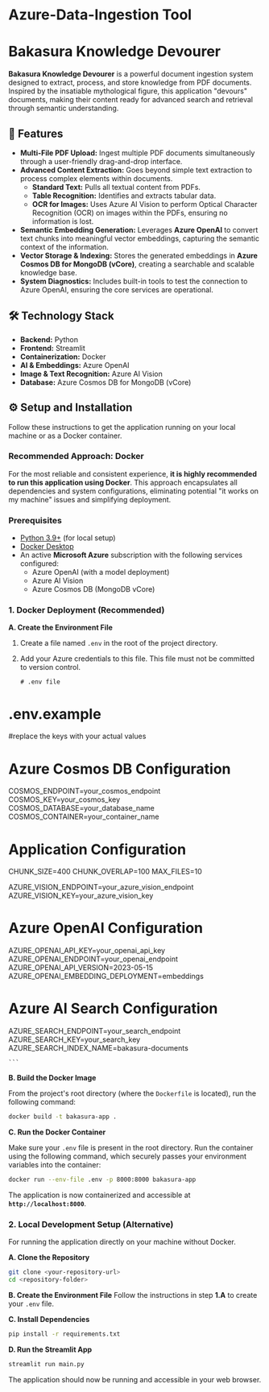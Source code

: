 # Azure-Data-Ingestion Tool

# Bakasura Knowledge Devourer

**Bakasura Knowledge Devourer** is a powerful document ingestion system designed to extract, process, and store knowledge from PDF documents. Inspired by the insatiable mythological figure, this application "devours" documents, making their content ready for advanced search and retrieval through semantic understanding.

## 🚀 Features

* **Multi-File PDF Upload:** Ingest multiple PDF documents simultaneously through a user-friendly drag-and-drop interface.
* **Advanced Content Extraction:** Goes beyond simple text extraction to process complex elements within documents.
    * **Standard Text:** Pulls all textual content from PDFs.
    * **Table Recognition:** Identifies and extracts tabular data.
    * **OCR for Images:** Uses Azure AI Vision to perform Optical Character Recognition (OCR) on images within the PDFs, ensuring no information is lost.
* **Semantic Embedding Generation:** Leverages **Azure OpenAI** to convert text chunks into meaningful vector embeddings, capturing the semantic context of the information.
* **Vector Storage & Indexing:** Stores the generated embeddings in **Azure Cosmos DB for MongoDB (vCore)**, creating a searchable and scalable knowledge base.
* **System Diagnostics:** Includes built-in tools to test the connection to Azure OpenAI, ensuring the core services are operational.

## 🛠️ Technology Stack

* **Backend:** Python
* **Frontend:** Streamlit
* **Containerization:** Docker
* **AI & Embeddings:** Azure OpenAI
* **Image & Text Recognition:** Azure AI Vision
* **Database:** Azure Cosmos DB for MongoDB (vCore)

## ⚙️ Setup and Installation

Follow these instructions to get the application running on your local machine or as a Docker container.

### Recommended Approach: Docker

For the most reliable and consistent experience, **it is highly recommended to run this application using Docker**. This approach encapsulates all dependencies and system configurations, eliminating potential "it works on my machine" issues and simplifying deployment.

### Prerequisites

* [Python 3.9+](https://www.python.org/downloads/) (for local setup)
* [Docker Desktop](https://www.docker.com/products/docker-desktop/)
* An active **Microsoft Azure** subscription with the following services configured:
    * Azure OpenAI (with a model deployment)
    * Azure AI Vision
    * Azure Cosmos DB (MongoDB vCore)

### 1. Docker Deployment (Recommended)

**A. Create the Environment File**

1.  Create a file named `.env` in the root of the project directory.
2.  Add your Azure credentials to this file. This file must not be committed to version control.

    ```dotenv
    # .env file
    
# .env.example
#replace the keys with your actual values

# Azure Cosmos DB Configuration
COSMOS_ENDPOINT=your_cosmos_endpoint
COSMOS_KEY=your_cosmos_key
COSMOS_DATABASE=your_database_name
COSMOS_CONTAINER=your_container_name

# Application Configuration
CHUNK_SIZE=400
CHUNK_OVERLAP=100
MAX_FILES=10

AZURE_VISION_ENDPOINT=your_azure_vision_endpoint
AZURE_VISION_KEY=your_azure_vision_key

# Azure OpenAI Configuration
AZURE_OPENAI_API_KEY=your_openai_api_key
AZURE_OPENAI_ENDPOINT=your_openai_endpoint
AZURE_OPENAI_API_VERSION=2023-05-15
AZURE_OPENAI_EMBEDDING_DEPLOYMENT=embeddings

# Azure AI Search Configuration
AZURE_SEARCH_ENDPOINT=your_search_endpoint
AZURE_SEARCH_KEY=your_search_key
AZURE_SEARCH_INDEX_NAME=bakasura-documents

    ```

**B. Build the Docker Image**

From the project's root directory (where the `Dockerfile` is located), run the following command:

```bash
docker build -t bakasura-app .
```

**C. Run the Docker Container**

Make sure your `.env` file is present in the root directory. Run the container using the following command, which securely passes your environment variables into the container:

```bash
docker run --env-file .env -p 8000:8000 bakasura-app
```

The application is now containerized and accessible at **`http://localhost:8000`**.

### 2. Local Development Setup (Alternative)

For running the application directly on your machine without Docker.

**A. Clone the Repository**

```bash
git clone <your-repository-url>
cd <repository-folder>
```

**B. Create the Environment File**
Follow the instructions in step **1.A** to create your `.env` file.

**C. Install Dependencies**

```bash
pip install -r requirements.txt
```

**D. Run the Streamlit App**

```bash
streamlit run main.py
```

The application should now be running and accessible in your web browser.
